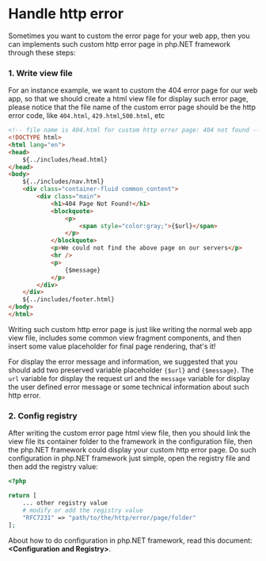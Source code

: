 # Handle http error

Sometimes you want to custom the error page for your web app, then you can implements such custom http error page in php.NET framework through these steps:

### 1. Write view file

For an instance example, we want to custom the 404 error page for our web app, so that we should create a html view file for display such error page, please notice that the file name of the custom error page should be the http error code, like ``404.html``, ``429.html``,``500.html``, etc

```html
<!-- file name is 404.html for custom http error page: 404 not found -->
<!DOCTYPE html>
<html lang="en">
<head>
    ${../includes/head.html}
</head>
<body>
    ${../includes/nav.html}
    <div class="container-fluid common_content">
        <div class="main">
            <h1>404 Page Not Found!</h1>
            <blockquote>
                <p>
                    <span style="color:gray;">{$url}</span>
                </p>
            </blockquote>
            <p>We could not find the above page on our servers</p>
            <hr />
            <p>
                {$message}
            </p>
        </div>
    </div>
    ${../includes/footer.html}
</body>
</html>
```

Writing such custom http error page is just like writing the normal web app view file, includes some common view fragment components, and then insert some value placeholder for final page rendering, that's it!

For display the error message and information, we suggested that you should add two preserved variable placeholder ``{$url}`` and ``{$message}``. The ``url`` variable for display the request url and the ``message`` variable for display the user defined error message or some technical information about such http error.

### 2. Config registry

After writing the custom error page html view file, then you should link the view file its container folder to the framework in the configuration file, then the php.NET framework could display your custom http error page. Do such configuration in php.NET framework just simple, open the registry file and then add the registry value:

```php
<?php

return [
    ... other registry value
    # modify or add the registry value
    "RFC7231" => "path/to/the/http/error/page/folder"
];
```

About how to do configuration in php.NET framework, read this document: **&lt;Configuration and Registry>**.